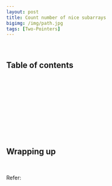 ```yaml
---
layout: post
title: Count number of nice subarrays
bigimg: /img/path.jpg
tags: [Two-Pointers]
---
```




<br>

## Table of contents





<br>

## 





<br>

## 





<br>

## 






<br>

## Wrapping up







<br>

Refer:
